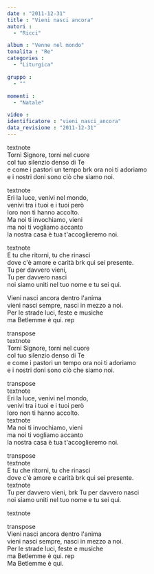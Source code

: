 ```yaml
---
date : "2011-12-31"
title : "Vieni nasci ancora"
autori : 
  - "Ricci"

album : "Venne nel mondo"
tonalita : "Re"
categories : 
  - "Liturgica"

gruppo : 
  - ""

momenti : 
  - "Natale"

video : 
identificatore : "vieni_nasci_ancora"
data_revisione : "2011-12-31"
---
```

  
  
textnote  
Torni Signore, torni nel cuore  
col tuo silenzio denso di Te  
e come i pastori un tempo brk ora noi ti adoriamo  
e i nostri doni sono ciò che siamo noi.  
  
  
textnote  
Eri la luce, venivi nel mondo,  
venivi tra i tuoi e i tuoi però  
loro non ti hanno accolto.  
Ma noi ti invochiamo, vieni  
ma noi ti vogliamo accanto  
la nostra casa è tua t'accoglieremo noi.  
  
  
textnote  
E tu che ritorni, tu che rinasci  
dove c'è amore e carità brk qui sei presente.  
Tu per davvero vieni,  
Tu per davvero nasci  
noi siamo uniti nel tuo nome e tu sei qui.  
  
  
 Vieni nasci ancora  dentro l'anima   
vieni nasci sempre,  nasci in mezzo a noi.   
Per le strade luci,  feste e musiche   
ma Betlemme è qui. rep   
  
  
transpose  
textnote  
Torni Signore, torni nel cuore  
col tuo silenzio denso di Te  
e come i pastori un tempo ora noi ti adoriamo  
e i nostri doni sono ciò che siamo noi.  
  
  
transpose  
textnote  
Eri la luce, venivi nel mondo,  
venivi tra i tuoi e i tuoi però  
loro non ti hanno accolto.  
textnote  
Ma noi ti invochiamo, vieni  
ma noi ti vogliamo accanto  
la nostra casa è tua t'accoglieremo noi.  
  
  
transpose  
textnote  
E tu che ritorni, tu che rinasci  
dove c'è amore e carità brk qui sei presente.  
textnote  
Tu per davvero vieni, brk Tu per davvero nasci  
noi siamo uniti nel tuo nome e tu sei qui.  
  
textnote  
  
transpose  
 Vieni nasci ancora  dentro l'anima   
vieni nasci sempre,  nasci in mezzo a noi.   
Per le strade luci,  feste e musiche   
ma Betlemme è qui. rep   
 Ma Betlemme è qui.   
  
  
  
  
  
